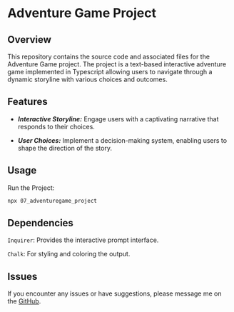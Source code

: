 # Adventure Game Project

## Overview
This repository contains the source code and associated files for the Adventure Game project. The project is a text-based interactive adventure game implemented in Typescript allowing users to navigate through a dynamic storyline with various choices and outcomes.
 
## Features
- ***Interactive Storyline:*** Engage users with a captivating narrative that responds to their choices.
  
- ***User Choices:*** Implement a decision-making system, enabling users to shape the direction of the story.

## Usage
Run the Project:
```bash
npx 07_adventuregame_project
```

## Dependencies
`Inquirer`: Provides the interactive prompt interface.

`Chalk`: For styling and coloring the output.

## Issues
If you encounter any issues or have suggestions, please message me on the [GitHub](https://github.com/IqraZainab23).
